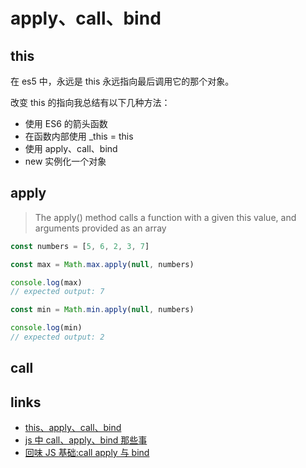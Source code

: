 # apply、call、bind

## this

在 es5 中，永远是 this 永远指向最后调用它的那个对象。

改变 this 的指向我总结有以下几种方法：

- 使用 ES6 的箭头函数
- 在函数内部使用 \_this = this
- 使用 apply、call、bind
- new 实例化一个对象

## apply

> The apply() method calls a function with a given this value, and arguments provided as an array

```js
const numbers = [5, 6, 2, 3, 7]

const max = Math.max.apply(null, numbers)

console.log(max)
// expected output: 7

const min = Math.min.apply(null, numbers)

console.log(min)
// expected output: 2
```

## call

## links

- [this、apply、call、bind](https://juejin.im/post/59bfe84351882531b730bac2)
- [js 中 call、apply、bind 那些事](https://qianlongo.github.io/2016/04/26/js%E4%B8%ADcall%E3%80%81apply%E3%80%81bind%E9%82%A3%E4%BA%9B%E4%BA%8B/#more)
- [回味 JS 基础:call apply 与 bind](https://juejin.im/post/57dc97f35bbb50005e5b39bd)
